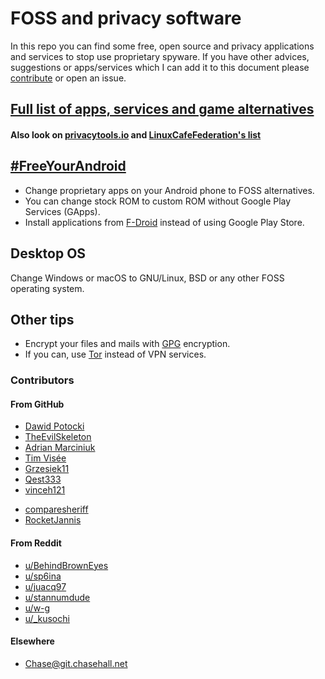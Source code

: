 # FOSS and privacy software

In this repo you can find some free, open source and privacy applications and services to stop use
proprietary spyware. If you have other advices, suggestions or apps/services which I can add it to
this document please [contribute](./CONTRIBUTING.md) or open an issue.

## [Full list of apps, services and game alternatives](./list.md)

#### Also look on [privacytools.io](https://privacytools.io) and [LinuxCafeFederation's list](https://codeberg.org/LinuxCafeFederation/awesome-alternatives)

## [#FreeYourAndroid](https://fsfe.org/campaigns/android/android.en.html)

+ Change proprietary apps on your Android phone to FOSS alternatives.
+ You can change stock ROM to custom ROM without Google Play Services (GApps).
+ Install applications from [F-Droid](https://f-droid.org/) instead of using Google Play Store.

## Desktop OS

Change Windows or macOS to GNU/Linux, BSD or any other FOSS operating system.

## Other tips

* Encrypt your files and mails with [GPG](https://gnupg.org/) encryption.
* If you can, use [Tor](https://www.torproject.org/) instead of VPN services.

### Contributors

#### From GitHub

* [Dawid Potocki](https://github.com/dawidpotocki)
* [TheEvilSkeleton](https://github.com/TheEvilSkeleton)
* [Adrian Marciniuk](https://github.com/xXBlackMaskXx)
* [Tim Visée](https://github.com/timvisee)
* [Grzesiek11](https://github.com/jedenastka)
* [Qest333](https://github.com/Qest333)
* [vinceh121](https://github.com/vinceh121)
+ [comparesheriff](https://github.com/comparesheriff)
+ [RocketJannis](https://github.com/RocketJannis)

#### From Reddit

* [u/BehindBrownEyes](https://reddit.com/u/BehindBrownEyes)
* [u/sp6ina](https://reddit.com/u/sp6ina)
* [u/juacq97](https://reddit.com/u/juacq97)
* [u/stannumdude](https://reddit.com/u/stannumdude)
* [u/w-g](https://reddit.com/u/w-g)
* [u/\_kusochi](https://reddit.com/u/_kusochi)

#### Elsewhere

* [Chase@git.chasehall.net](https://git.chasehall.net/Chase)
